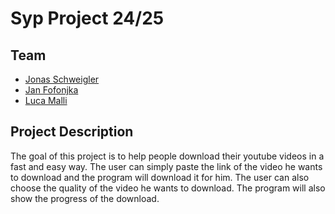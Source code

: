 # Syp Project 24/25

## Team

- [Jonas Schweigler](https://github.com/JonasSchweigler)
- [Jan Fofonjka](https://github.com/janfofonjka)
- [Luca Malli](https://github.com/LucaMxlli)

## Project Description

The goal of this project is to help people download their youtube videos in a fast and easy way. The user can simply paste the link of the video he wants to download and the program will download it for him. The user can also choose the quality of the video he wants to download. The program will also show the progress of the download.
